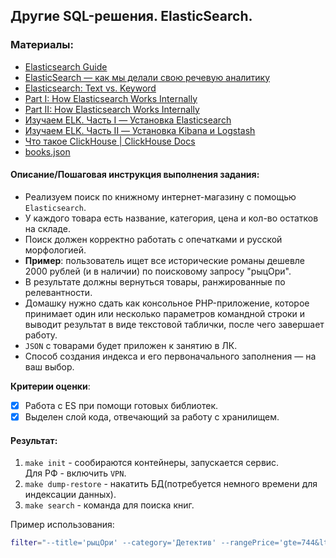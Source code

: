 ## Другие SQL-решения. ElasticSearch.

### Материалы:
- [Elasticsearch Guide](https://www.elastic.co/guide/en/elasticsearch/reference/current/index.html)
- [ElasticSearch — как мы делали свою речевую аналитику](https://habr.com/ru/company/tinkoff/blog/595277/)
- [Elasticsearch: Text vs. Keyword](https://codecurated.com/blog/elasticsearch-text-vs-keyword/)
- [Part I: How Elasticsearch Works Internally](https://buildatscale.tech/how-elasticsearch-works-internally/)
- [Part II: How Elasticsearch Works Internally](https://buildatscale.tech/elasticsearch-internals/)
- [Изучаем ELK. Часть I — Установка Elasticsearch](https://habr.com/ru/post/538840/)
- [Изучаем ELK. Часть II — Установка Kibana и Logstash](https://habr.com/ru/post/538974/)
- [Что такое ClickHouse | ClickHouse Docs](https://clickhouse.com/docs/ru)
- [books.json](https://gist.github.com/atlance/193f803fe70c6fb2aba901440e6c97b4)

#### Описание/Пошаговая инструкция выполнения задания:
- Реализуем поиск по книжному интернет-магазину с помощью `Elasticsearch`.
- У каждого товара есть название, категория, цена и кол-во остатков на складе.  
- Поиск должен корректно работать с опечатками и русской морфологией.  
- **Пример**: пользователь ищет все исторические романы дешевле 2000 рублей (и в наличии) по поисковому запросу "рыцОри".  
- В результате должны вернуться товары, ранжированные по релевантности.  
- Домашку нужно сдать как консольное PHP-приложение, которое принимает один или несколько параметров командной строки и выводит результат в виде текстовой таблички, после чего завершает работу.  
- `JSON` с товарами будет приложен к занятию в ЛК.  
- Способ создания индекса и его первоначального заполнения — на ваш выбор.  

**Критерии оценки**:
- [x] Работа c ES при помощи готовых библиотек.  
- [x] Выделен слой кода, отвечающий за работу с хранилищем.  

#### Результат:
1. `make init` - сообираются контейнеры, запускается сервис.  
Для РФ - включить `VPN`.
2. `make dump-restore` - накатить БД(потребуется немного времени для индексации данных).
3. `make search` - команда для поиска книг.  

Пример использования:
```bash
filter="--title='рыцОри' --category='Детектив' --rangePrice='gte=744&lt=800' --street='Мира' --rangeStock='lte=10'" make search
```
